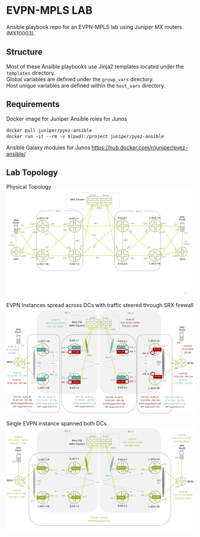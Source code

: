 # EVPN-MPLS LAB
Ansible playbook repo for an EVPN-MPLS lab using Juniper MX routers (MX10003).

## Structure
Most of these Ansible playbooks use Jinja2 templates located under the `templates` directory.\
Global variables are defined under the `group_vars` directory.\
Host unique variables are defined within the `host_vars` directory.

## Requirements
Docker image for Juniper Ansible roles for Junos
```
docker pull juniper/pyez-ansible
docker run -it --rm -v $(pwd):/project juniper/pyez-ansible
```
Ansible Galaxy modules for Junos 
https://hub.docker.com/r/juniper/pyez-ansible/


## Lab Topology
Physical Topology
![Image1 of lab topology](https://github.com/tplisson/evpn-mpls-lab/blob/master/lab-topology-1.jpg)

EVPN Instances spread across DCs with traffic steered through SRX firewall
![Image2 of lab topology](https://github.com/tplisson/evpn-mpls-lab/blob/master/lab-topology-2.jpg)

Single EVPN instance spanned both DCs
![Image2 of lab topology](https://github.com/tplisson/evpn-mpls-lab/blob/master/lab-topology-3.jpg)


